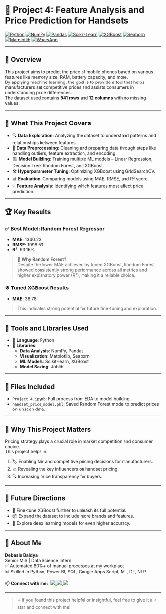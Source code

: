 # 📱 Project 4: Feature Analysis and Price Prediction for Handsets

[![Python](https://img.shields.io/badge/Python-Used-blue?logo=python&logoColor=white)](https://www.python.org/)
[![NumPy](https://img.shields.io/badge/NumPy-Used-purple?logo=numpy&logoColor=white)](https://numpy.org/)
[![Pandas](https://img.shields.io/badge/Pandas-Used-lightgrey?logo=pandas&logoColor=black)](https://pandas.pydata.org/)
[![Scikit-Learn](https://img.shields.io/badge/Scikit--Learn-ML-yellow?logo=scikitlearn&logoColor=black)](https://scikit-learn.org/)
[![XGBoost](https://img.shields.io/badge/XGBoost-Used-orange?logo=python&logoColor=white)](https://xgboost.readthedocs.io/)
[![Seaborn](https://img.shields.io/badge/Seaborn-Used-blue?logo=python&logoColor=white)](https://seaborn.pydata.org/)
[![Matplotlib](https://img.shields.io/badge/Matplotlib-Used-orange?logo=matplotlib&logoColor=white)](https://matplotlib.org/)
[![WhatsApp](https://img.shields.io/badge/WhatsApp-Chat-green?logo=whatsapp&logoColor=white)](https://api.whatsapp.com/send?phone=918013316086&text=Hi%20Debasis!)

---

## 🧾 Overview

This project aims to predict the price of mobile phones based on various features like memory size, RAM, battery capacity, and more.  
By applying machine learning, the goal is to provide a tool that helps manufacturers set competitive prices and assists consumers in understanding price differences.  
The dataset used contains **541 rows** and **12 columns** with no missing values.

---

## 🧠 What This Project Covers

- 🔍 **Data Exploration**: Analyzing the dataset to understand patterns and relationships between features.  
- 🧼 **Data Preprocessing**: Cleaning and preparing data through steps like handling outliers, feature extraction, and encoding.  
- 🏗️ **Model Building**: Training multiple ML models – Linear Regression, Decision Tree, Random Forest, and XGBoost.  
- 🛠️ **Hyperparameter Tuning**: Optimizing XGBoost using GridSearchCV.  
- 📊 **Evaluation**: Comparing models using MAE, RMSE, and R² score.  
- 💡 **Feature Analysis**: Identifying which features most affect price prediction.

---

## 🏆 Key Results

### ✅ Best Model: **Random Forest Regressor**
- **MAE**: 1340.23  
- **RMSE**: 1998.53  
- **R²**: 93.16%

> 🔎 **Why Random Forest?**  
Despite the lower MAE achieved by tuned XGBoost, Random Forest showed consistently strong performance across all metrics and higher explanatory power (R²), making it a reliable choice.

### ⚙️ Tuned XGBoost Results
- **MAE**: 36.78  
> This indicates strong potential for future fine-tuning and exploration.

---

## 🧰 Tools and Libraries Used

- 🐍 **Language**: Python  
- 🧮 **Libraries**:  
  - **Data Analysis**: NumPy, Pandas  
  - **Visualization**: Matplotlib, Seaborn  
  - **ML Models**: Scikit-learn, XGBoost  
  - **Model Saving**: Joblib  

---

## 📁 Files Included

- `Project 4.ipynb`: Full process from EDA to model building.  
- `handset_price_model.pkl`: Saved Random Forest model to predict prices on unseen data.

---

## 🎯 Why This Project Matters

Pricing strategy plays a crucial role in market competition and consumer choice.  
This project helps in:

1. 🏷️ Enabling fair and competitive pricing decisions for manufacturers.  
2. 📈 Revealing the key influencers on handset pricing.  
3. 🔍 Increasing price transparency for buyers.

---

## 🚀 Future Directions

- 🔧 Fine-tune XGBoost further to unleash its full potential.  
- 📦 Expand the dataset to include more brands and features.  
- 🧠 Explore deep learning models for even higher accuracy.

---

## 👤 About Me

**Debasis Baidya**  
Senior MIS | Data Science Intern  
✅ Automated 80%+ of manual processes at my workplace  
📊 Skilled in Python, Power BI, SQL, Google Apps Script, ML, DL, NLP  
<p align="left">
  📫 <strong>Connect with me:</strong>&nbsp;

  <a href="https://www.linkedin.com/in/debasisbaidya">
    <img src="https://img.shields.io/badge/LinkedIn-View_Profile-blue?logo=linkedin&logoColor=white" />
  </a>

  <a href="mailto:speak2debasis@gmail.com">
    <img src="https://img.shields.io/badge/Gmail-Mail_Me-red?logo=gmail&logoColor=white" />
  </a>

  <a href="https://api.whatsapp.com/send?phone=918013316086&text=Hi%20Debasis!">
    <img src="https://img.shields.io/badge/WhatsApp-Message-green?logo=whatsapp&logoColor=white" />
  </a>
</p>

---

> ⭐ If you found this project helpful or insightful, feel free to give it a ⭐ star and connect with me!
